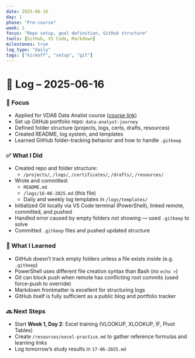 ```yaml
---
date: 2025-06-16
day: 1
phase: "Pre-course"
week: 1
focus: "Repo setup, goal definition, GitHub structure"
tools: [GitHub, VS Code, Markdown]
milestones: true
log_type: "daily"
tags: ["kickoff", "setup", "git"]
---
```


# 📅 Log – 2025-06-16

### 🎯 Focus
- Applied for VDAB Data Analist course ([course link](https://www.vdab.be/opleidingen/aanbod/O-AMI-750460/cursus/C-AMI-215049/Data-Analist-HEVERLEE))
- Set up GitHub portfolio repo: `data-analyst-journey`
- Defined folder structure (projects, logs, certs, drafts, resources)
- Created README, log system, and templates
- Learned GitHub folder-tracking behavior and how to handle `.gitkeep`

### ✅ What I Did
- Created repo and folder structure:
  - `/projects/`, `/logs/`, `/certificates/`, `/drafts/`, `/resources/`
- Wrote and committed:
  - `README.md`
  - `/logs/16-06-2025.md` (this file)
  - Daily and weekly log templates in `/logs/templates/`
- Initialized Git locally via VS Code terminal (PowerShell), linked remote, committed, and pushed
- Handled error caused by empty folders not showing — used `.gitkeep` to solve
- Committed `.gitkeep` files and pushed updated structure

### 🤔 What I Learned
- GitHub doesn’t track empty folders unless a file exists inside (e.g. `.gitkeep`)
- PowerShell uses different file creation syntax than Bash (no `echo >`)
- Git can block push when remote has conflicting root commits (used force-push to override)
- Markdown frontmatter is excellent for structuring logs
- GitHub itself is fully sufficient as a public blog and portfolio tracker

### 🔜 Next Steps
- Start **Week 1, Day 2**: Excel training (VLOOKUP, XLOOKUP, IF, Pivot Tables)
- Create `/resources/excel-practice.md` to gather reference formulas and learning links
- Log tomorrow’s study results in `17-06-2025.md`
